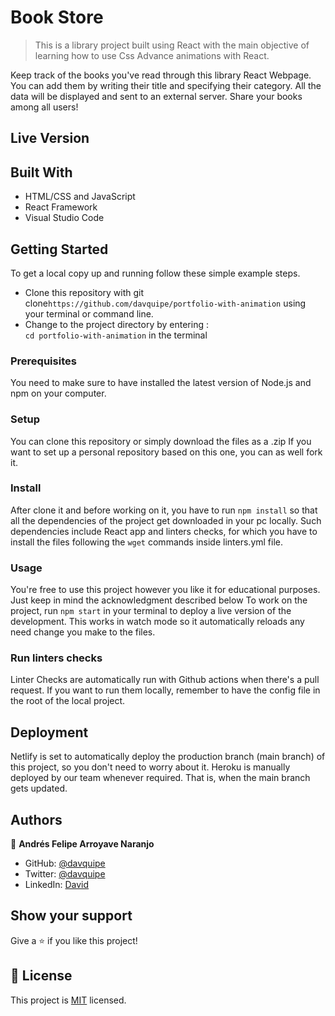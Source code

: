 <!-- #![](https://img.shields.io/badge/Microverse-blueviolet) -->

# Book Store

> This is a library project built using React with the main objective of learning how to use Css Advance animations with React. 
<!-- ![Preview](./preview.gif) -->

Keep track of the books you've read through this library React Webpage. You can add them by writing their title and specifying their category. All the data will be displayed and sent to an external server. Share your books among all users! 

## Live Version 

<!-- [Netlify](https://jfbook-store.netlify.app) <br/>
[Heroku](https://jfbook-store.herokuapp.com/) -->

## Built With

- HTML/CSS and JavaScript
- React Framework
- Visual Studio Code

## Getting Started

To get a local copy up and running follow these simple example steps.

- Clone this repository with git clone```https://github.com/davquipe/portfolio-with-animation``` using your terminal or command line.
- Change to the project directory by entering : <br>
```cd portfolio-with-animation``` in the terminal
### Prerequisites
You need to make sure to have installed the latest version of Node.js and npm on your computer.
### Setup
You can clone this repository or simply download the files as a .zip
If you want to set up a personal repository based on this one, you can as well fork it.
### Install
After clone it and before working on it, you have to run ```npm install``` so that all the dependencies of the project get downloaded in your pc locally.
Such dependencies include React app and linters checks, for which you have to install the files following the ```wget``` commands inside linters.yml file.   
   
### Usage
You're free to use this project however you like it for educational purposes. Just keep in mind the acknowledgment described below
To work on the project, run ```npm start``` in your terminal to deploy a live version of the development. This works in watch mode so it automatically reloads any need change you make to the files. 
### Run linters checks
Linter Checks are automatically run with Github actions when there's a pull request. If you want to run them locally, remember to have the config file in the root of the local project.
## Deployment
Netlify is set to automatically deploy the production branch (main branch) of this project, so you don't need to worry about it.
Heroku is manually deployed by our team whenever required. That is, when the main branch gets updated.
## Authors
👤 **Andrés Felipe Arroyave Naranjo**
- GitHub: [@davquipe](https://github.com/davquipe)
- Twitter: [@davquipe](https://twitter.com/davquipe)
- LinkedIn: [David](https://www.linkedin.com/in/davquipe/?locale=en_US)
## Show your support
Give a ⭐️ if you like this project!
## 📝 License
This project is [MIT](./MIT.md) licensed.

